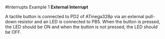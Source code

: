 #Interrupts Example 1 
**External Interrupt**

A tactile button is connected to PD2 of ATmega328p via an external pull-down resistor
and an LED is connected to PB5. When the button is pressed, the LED should be ON and
when the button is not pressed, the LED should be OFF.
